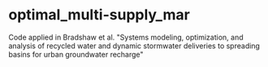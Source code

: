 # optimal_multi-supply_mar
Code applied in Bradshaw et al. "Systems modeling, optimization, and analysis of recycled water and dynamic stormwater deliveries to spreading basins for urban groundwater recharge"
